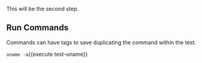 This will be the second step.

## Run Commands

Commands can have tags to save duplicating the command within the test. 

`uname -a`{{execute test-uname}}